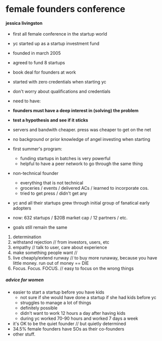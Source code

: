 # female founders conference

#### jessica livingston

- first all female conference in the startup world
- yc started up as a startup investment fund
- founded in march 2005 
- agreed to fund 8 startups
- book deal for founders at work 
- started with zero credentials when starting yc
- don't worry about qualifications and credentials
- need to have: 

- __founders must have a deep interest in (solving) the problem__
- __test a hypothesis and see if it sticks__
- servers and bandwith cheaper. press was cheaper to get on the net
- no background or prior knowledge of angel investing when starting
- first summer's program: 
	- funding startups in batches is very powerful
	- helpful to have a peer network to go through the same thing
- non-technical founder
	- everything that is not technical
	- groceries / events / delivered ACs / learned to incorporate cos. 
	- tried to get press / didn't get any 

- yc and all their startups grew through initial group of fanatical early adopters

- now: 632 startups / $20B market cap / 12 partners / etc. 
- goals still remain the same

1. determination 
2. withstand rejection // from investors, users, etc
3. empathy // talk to user, care about experience
4. make something people want // 
5. live cheaply/extend runway // to buy more runaway, because you have little money. run out of money == DIE
6. Focus. Focus. FOCUS. // easy to focus on the wrong things

##### advice for women

- easier to start a startup before you have kids
	- not sure if she would have done a startup if she had kids before yc
	- struggles to manage a lot of things
	- definitely possible
	- didn't want to work 12 hours a day after having kids
	- during yc worked 70-90 hours and worked 7 days a week
- it's OK to be the quiet founder // but quietly determined
- 34.5% female founders have SOs as their co-founders
- other stuff. 